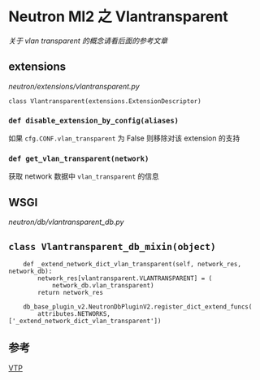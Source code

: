 # Neutron Ml2 之 Vlantransparent

*关于 vlan transparent 的概念请看后面的参考文章*

## extensions

*neutron/extensions/vlantransparent.py*

`class Vlantransparent(extensions.ExtensionDescriptor)`

### `def disable_extension_by_config(aliases)`

如果 `cfg.CONF.vlan_transparent` 为 False 则移除对该 extension 的支持

### `def get_vlan_transparent(network)`

获取 network 数据中 `vlan_transparent` 的信息

## WSGI

*neutron/db/vlantransparent_db.py*

## `class Vlantransparent_db_mixin(object)`

```
    def _extend_network_dict_vlan_transparent(self, network_res, network_db):
        network_res[vlantransparent.VLANTRANSPARENT] = (
            network_db.vlan_transparent)
        return network_res

    db_base_plugin_v2.NeutronDbPluginV2.register_dict_extend_funcs(
        attributes.NETWORKS, ['_extend_network_dict_vlan_transparent'])
```

## 参考

[VTP](http://baike.baidu.com/link?url=UM1SHepAHW6SA0BkNXlQ8LflZMbrms9kCtiCs3QrQOIC73ilGd5Ze5gDzm8vDoMd71wdRcG4Vdp6naDC29AYd_)